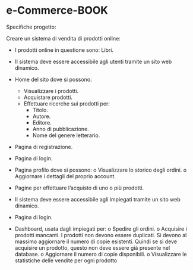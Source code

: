 # e-Commerce-BOOK

Specifiche progetto:

Creare un sistema di vendita di prodotti online:

  - I prodotti online in questione sono: Libri.

  - Il sistema deve essere accessibile agli utenti tramite un sito web dinamico.

  - Home del sito dove si possono:

    - Visualizzare i prodotti.
    - Acquistare prodotti.
    - Effettuare ricerche sui prodotti per:
      - Titolo.
      - Autore.
      - Editore.
      - Anno di pubblicazione.
      - Nome del genere letterario.
- Pagina di registrazione.
- Pagina di login.
- Pagina profilo dove si possono:
o Visualizzare lo storico degli ordini.
o Aggiornare i dettagli del proprio account.
- Pagine per effettuare l’acquisto di uno o più prodotti.
- Il sistema deve essere accessibile agli impiegati tramite un sito web dinamico.
- Pagina di login.
- Dashboard, usata dagli impiegati per:
o Spedire gli ordini.
o Acquisire i prodotti mancanti. I prodotti non devono essere duplicati. Si devono al massimo
aggiornare il numero di copie esistenti. Quindi se si deve acquisire un prodotto, questo non
deve essere già presente nel database.
o Aggiornare il numero di copie disponibili.
o Visualizzare le statistiche delle vendite per ogni prodotto
